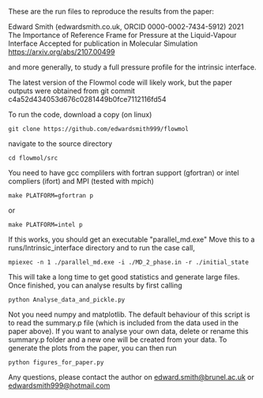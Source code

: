 These are the run files to reproduce the results from the paper:

Edward Smith (edwardsmith.co.uk, ORCID 0000-0002-7434-5912)
2021
The Importance of Reference Frame for Pressure at the Liquid-Vapour Interface
Accepted for publication in Molecular Simulation
https://arxiv.org/abs/2107.00499

and more generally, to study a full pressure profile for the intrinsic interface.

The latest version of the Flowmol code will likely work, but the paper outputs were obtained from git commit
c4a52d434053d676c0281449b0fce7112116fd54

To run the code, download a copy (on linux)

`git clone https://github.com/edwardsmith999/flowmol`

navigate to the source directory

`cd flowmol/src`

You need to have gcc complilers with fortran support (gfortran) or intel compliers (ifort) and MPI (tested with mpich)

`make PLATFORM=gfortran p`

or

`make PLATFORM=intel p`

If this works, you should get an executable "parallel_md.exe"
Move this to a runs/Intrinsic_interface directory and to run the case call,

`mpiexec -n 1 ./parallel_md.exe -i ./MD_2_phase.in -r ./initial_state`

This will take a long time to get good statistics and generate large files.
Once finished, you can analyse results by first calling

`python Analyse_data_and_pickle.py`

Not you need numpy and matplotlib. The default behaviour of this script is to read
the summary.p file (which is included from the data used in the paper above). If
you want to analyse your own data, delete or rename this summary.p folder and a new
one will be created from your data.
To generate the plots from the paper, you can then run

`python figures_for_paper.py`

Any questions, please contact the author on edward.smith@brunel.ac.uk or edwardsmith999@hotmail.com
